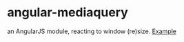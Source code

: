 angular-mediaquery
==================

an AngularJS module, reacting to window (re)size.
[Example](http://cosmitar.github.io/angular-mediaquery/)
